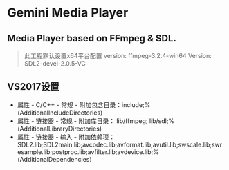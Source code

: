 # Gemini Media Player
## Media Player based on FFmpeg & SDL.
>此工程默认设置x64平台配置
>version: ffmpeg-3.2.4-win64
>Version: SDL2-devel-2.0.5-VC

## VS2017设置
- 属性 - C/C++ - 常规 - 附加包含目录：include;%(AdditionalIncludeDirectories)
- 属性 - 链接器 - 常规 - 附加库目录： lib/ffmpeg; lib/sdl;%(AdditionalLibraryDirectories)
- 属性 - 链接器 - 输入 - 附加依赖项： SDL2.lib;SDL2main.lib;avcodec.lib;avformat.lib;avutil.lib;swscale.lib;swresample.lib;postproc.lib;avfilter.lib;avdevice.lib;%(AdditionalDependencies)
